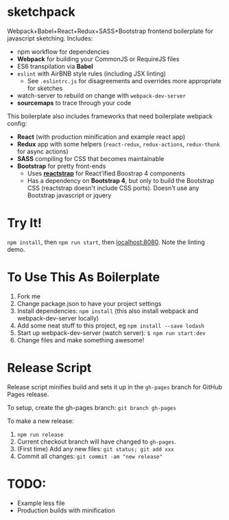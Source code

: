 # sketchpack
Webpack+Babel+React+Redux+SASS+Bootstrap frontend boilerplate for javascript sketching.  Includes:

- npm workflow for dependencies
- **Webpack** for building your CommonJS or RequireJS files
- ES6 transpilation via **Babel**
- `eslint` with AirBNB style rules (including JSX linting)
  - See `.eslintrc.js` for disagreements and overrides more appropriate for sketches
- watch-server to rebuild on change with `webpack-dev-server`
- **sourcemaps** to trace through your code

This boilerplate also includes frameworks that need boilerplate webpack config:
- **React** (with production minification and example react app)
- **Redux** app with some helpers (`react-redux`, `redux-actions`, `redux-thunk` for async actions)
- **SASS** compiling for CSS that becomes maintainable
- **Bootstrap** for pretty front-ends
  - Uses **[reactstrap](https://reactstrap.github.io)** for React'ified Boostrap 4 components
  - Has a dependency on **Bootstrap 4**, but only to build the Bootstrap CSS (reactstrap doesn't include CSS ports).
  Doesn't use any Bootstrap javascript or jquery


# Try It!
`npm install`, then `npm run start`, then [localhost:8080](http://localhost:8080).
Note the linting demo.


# To Use This As Boilerplate
1. Fork me
1. Change package.json to have your project settings
1. Install dependencies: `npm install` (this also install webpack and webpack-dev-server locally)
1. Add some neat stuff to this project, eg `npm install --save lodash`
1. Start up webpack-dev-server (watch server): `$ npm run start:dev`
1. Change files and make something awesome!


# Release Script
Release script minifies build and sets it up in the `gh-pages` branch for GitHub Pages release.

To setup, create the gh-pages branch: `git branch gh-pages`

To make a new release:
1. `npm run release`
2. Current checkout branch will have changed to `gh-pages`.
3. (First time) Add any new files: `git status; git add xxx`
4. Commit all changes: `git commit -am "new release"`


# TODO:
- Example less file
- Production builds with minification
